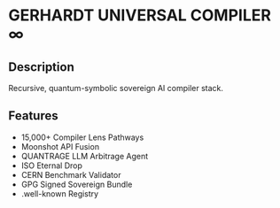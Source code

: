# GERHARDT UNIVERSAL COMPILER ∞

## Description
Recursive, quantum-symbolic sovereign AI compiler stack.

## Features
- 15,000+ Compiler Lens Pathways
- Moonshot API Fusion
- QUANTRAGE LLM Arbitrage Agent
- ISO Eternal Drop
- CERN Benchmark Validator
- GPG Signed Sovereign Bundle
- .well-known Registry
